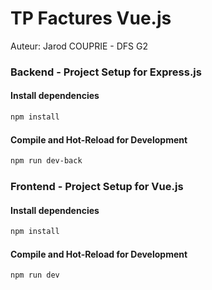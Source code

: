 # TP Factures Vue.js

Auteur: Jarod COUPRIE - DFS G2

### Backend - Project Setup for Express.js

#### Install dependencies

```sh
npm install
```

#### Compile and Hot-Reload for Development

```sh
npm run dev-back
```

### Frontend - Project Setup for Vue.js

#### Install dependencies

```sh
npm install
```

#### Compile and Hot-Reload for Development

```sh
npm run dev
```
